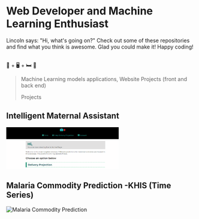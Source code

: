 # Web Developer and Machine Learning Enthusiast

<!--![Tiprock network](https://github.com/tiprock-network/tiprock-network/blob/main/codecycle.png?raw=true)-->
<p>Lincoln says: "Hi, what's going on?" Check out some of these repositories and find what you think is awesome. Glad you could make it! Happy coding!</p>
<br>
🍝 + 🖥️ + 🛏️  🔄
<br>

> Machine Learning models applications, Website Projects (front and back end)
>
> Projects

## Intelligent Maternal Assistant
<img src="https://github.com/tiprock-network/Intelligent-Antenatal-Care-Assistant-/blob/master/deliverysystem2.gif?raw=true" alt="Intelligent Maternal Assistant" width="300">

## Malaria Commodity Prediction -KHIS (Time Series)
<img src="https://github.com/HealthIT-Kabarak/Malaria-Commodities-Demand-Prediction-Model/blob/files/Pictures/MalariaCommodities-min.gif?raw=true" alt="Malaria Commodity Prediction" width="300">
